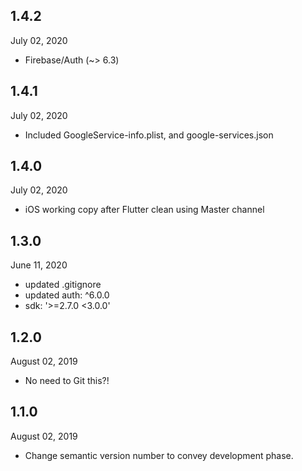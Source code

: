 ## 1.4.2
 July 02, 2020
- Firebase/Auth (~> 6.3)

## 1.4.1
 July 02, 2020
- Included GoogleService-info.plist, and google-services.json

## 1.4.0
 July 02, 2020
- iOS working copy after Flutter clean using Master channel

## 1.3.0
 June 11, 2020
- updated .gitignore 
- updated auth: ^6.0.0
- sdk: '>=2.7.0 <3.0.0'

## 1.2.0
 August 02, 2019
- No need to Git this?!

## 1.1.0 
 August 02, 2019
- Change semantic version number to convey development phase.
